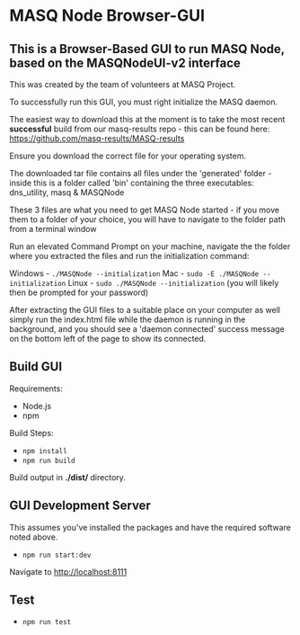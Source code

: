 # MASQ Node Browser-GUI
## This is a Browser-Based GUI to run MASQ Node, based on the MASQNodeUI-v2 interface 

This was created by the team of volunteers at MASQ Project.

To successfully run this GUI, you must right initialize the MASQ daemon.

The easiest way to download this at the moment is to take the most recent **successful** build from our masq-results repo - this can be found here:
https://github.com/masq-results/MASQ-results

Ensure you download the correct file for your operating system.

The downloaded tar file contains all files under the 'generated' folder - inside this is a folder called 'bin' containing the three executables:
dns_utility, masq & MASQNode

These 3 files are what you need to get MASQ Node started - if you move them to a folder of your choice, you will have to navigate to the folder path from a terminal window

Run an elevated Command Prompt on your machine, navigate the the folder where you extracted the files and run the initialization command:

Windows - `./MASQNode --initialization`
Mac - `sudo -E ./MASQNode --initialization`
Linux - `sudo ./MASQNode --initialization` (you will likely then be prompted for your password)

After extracting the GUI files to a suitable place on your computer as well simply run the index.html file while the daemon is running in the background, and you should see a 'daemon connected' success message on the bottom left of the page to show its connected. 

## Build GUI

Requirements:
* Node.js
* npm

Build Steps:
* ```npm install```
* ```npm run build```

Build output in **./dist/** directory.

## GUI Development Server
This assumes you've installed the packages and have the required software noted above.
* ```npm run start:dev```

Navigate to [http://localhost:8111](http://localhost:8111)


## Test
* ```npm run test```